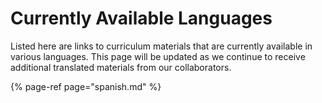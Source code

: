 # Currently Available Languages

Listed here are links to curriculum materials that are currently available in various languages. This page will be updated as we continue to receive additional translated materials from our collaborators.



{% page-ref page="spanish.md" %}



